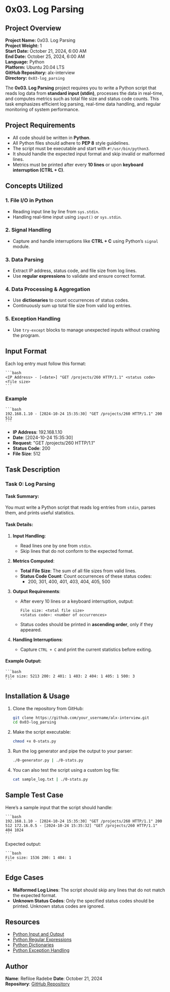 
# 0x03. Log Parsing

## Project Overview

**Project Name:** 0x03. Log Parsing  
**Project Weight:** 1  
**Start Date:** October 21, 2024, 6:00 AM  
**End Date:** October 25, 2024, 6:00 AM  
**Language:** Python  
**Platform:** Ubuntu 20.04 LTS  
**GitHub Repository:** alx-interview  
**Directory:** `0x03-log_parsing`

The **0x03. Log Parsing** project requires you to write a Python script that reads log data from **standard input (stdin)**, processes the data in real-time, and computes metrics such as total file size and status code counts. This task emphasizes efficient log parsing, real-time data handling, and regular monitoring of system performance.

## Project Requirements

- All code should be written in **Python**.
- All Python files should adhere to **PEP 8** style guidelines.
- The script must be executable and start with `#!/usr/bin/python3`.
- It should handle the expected input format and skip invalid or malformed lines.
- Metrics must be printed after every **10 lines** or upon **keyboard interruption (CTRL + C)**.

## Concepts Utilized

### 1. **File I/O in Python**
   - Reading input line by line from `sys.stdin`.
   - Handling real-time input using `input()` or `sys.stdin`.

### 2. **Signal Handling**
   - Capture and handle interruptions like **CTRL + C** using Python’s `signal` module.

### 3. **Data Parsing**
   - Extract IP address, status code, and file size from log lines.
   - Use **regular expressions** to validate and ensure correct format.

### 4. **Data Processing & Aggregation**
   - Use **dictionaries** to count occurrences of status codes.
   - Continuously sum up total file size from valid log entries.

### 5. **Exception Handling**
   - Use `try-except` blocks to manage unexpected inputs without crashing the program.

## Input Format

Each log entry must follow this format:

    ```bash
    <IP Address> - [<date>] "GET /projects/260 HTTP/1.1" <status code> <file size>
    ```

### Example

    ```bash
    192.168.1.10 - [2024-10-24 15:35:30] "GET /projects/260 HTTP/1.1" 200 512
    ```

- **IP Address**: 192.168.1.10  
- **Date**: [2024-10-24 15:35:30]  
- **Request**: "GET /projects/260 HTTP/1.1"  
- **Status Code**: 200  
- **File Size**: 512  

## Task Description

### Task 0: Log Parsing

#### Task Summary:
You must write a Python script that reads log entries from `stdin`, parses them, and prints useful statistics.

#### Task Details:

1. **Input Handling**:
    - Read lines one by one from `stdin`.
    - Skip lines that do not conform to the expected format.

2. **Metrics Computed**:
    - **Total File Size**: The sum of all file sizes from valid lines.
    - **Status Code Count**: Count occurrences of these status codes:
      - 200, 301, 400, 401, 403, 404, 405, 500

3. **Output Requirements**:
    - After every 10 lines or a keyboard interruption, output:
      ```
      File size: <total file size>
      <status code>: <number of occurrences>
      ```
    - Status codes should be printed in **ascending order**, only if they appeared.

4. **Handling Interruptions**:
    - Capture `CTRL + C` and print the current statistics before exiting.

#### Example Output:

    ```bash
    File size: 5213 200: 2 401: 1 403: 2 404: 1 405: 1 500: 3
    ```

## Installation & Usage

1. Clone the repository from GitHub:

    ```bash
    git clone https://github.com/your_username/alx-interview.git
    cd 0x03-log_parsing
    ```

2. Make the script executable:

    ```bash
    chmod +x 0-stats.py
    ```

3. Run the log generator and pipe the output to your parser:

    ```bash
    ./0-generator.py | ./0-stats.py
    ```

4. You can also test the script using a custom log file:

    ```bash
    cat sample_log.txt | ./0-stats.py
    ```

## Sample Test Case

Here’s a sample input that the script should handle:

    ```bash
    192.168.1.10 - [2024-10-24 15:35:30] "GET /projects/260 HTTP/1.1" 200 512 172.16.0.5 - [2024-10-24 15:35:32] "GET /projects/260 HTTP/1.1" 404 1024
    ```

Expected output:

    ```bash
    File size: 1536 200: 1 404: 1
    ```

## Edge Cases

- **Malformed Log Lines**: The script should skip any lines that do not match the expected format.
- **Unknown Status Codes**: Only the specified status codes should be printed. Unknown status codes are ignored.

## Resources

- [Python Input and Output](https://docs.python.org/3/tutorial/inputoutput.html)
- [Python Regular Expressions](https://docs.python.org/3/library/re.html)
- [Python Dictionaries](https://docs.python.org/3/tutorial/datastructures.html#dictionaries)
- [Python Exception Handling](https://docs.python.org/3/tutorial/errors.html)

## Author

**Name**: Refiloe Radebe
**Date**: October 21, 2024  
**Repository**: [GitHub Repository](https://github.com/kweenDev/alx-interview)
